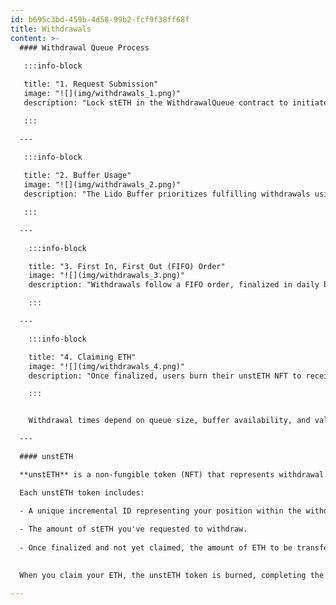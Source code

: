 ```yaml
---
id: b695c3bd-459b-4d58-99b2-fcf9f38ff68f
title: Withdrawals
content: >-
  #### Withdrawal Queue Process
  
   :::info-block

   title: "1. Request Submission"
   image: "![](img/withdrawals_1.png)"
   description: "Lock stETH in the WithdrawalQueue contract to initiate withdrawal and receive an unstETH (see below) representing the queued position and projected ETH amount."

   :::

  ---
 
   :::info-block

   title: "2. Buffer Usage"
   image: "![](img/withdrawals_2.png)"
   description: "The Lido Buffer prioritizes fulfilling withdrawals using available ETH. If insufficient, validators are exited to meet the demand."

   :::

  ---

    :::info-block

    title: "3. First In, First Out (FIFO) Order"
    image: "![](img/withdrawals_3.png)"
    description: "Withdrawals follow a FIFO order, finalized in daily batches when the AccountingOracle updates protocol balances and burns the corresponding stETH."

    :::    

  ---

    :::info-block

    title: "4. Claiming ETH"
    image: "![](img/withdrawals_4.png)"
    description: "Once finalized, users burn their unstETH NFT to receive ETH, completing the process."

    :::  


    Withdrawal times depend on queue size, buffer availability, and validator exit dynamics. High demand may increase wait times, with secondary markets providing an alternative for quick liquidity

  ---

  #### unstETH

  **unstETH** is a non-fungible token (NFT) that represents withdrawal requests you've placed in the protocol. When you initiate a withdrawal, unstETH is minted to represent your position in the withdrawal queue. This token is transferable and can potentially be integrated into DeFi applications.

  Each unstETH token includes:

  - A unique incremental ID representing your position within the withdrawal queue.
  
  - The amount of stETH you've requested to withdraw.
  
  - Once finalized and not yet claimed, the amount of ETH to be transferred to you.

  
  When you claim your ETH, the unstETH token is burned, completing the withdrawal process.

---
```


